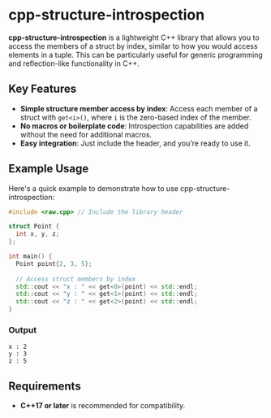 # cpp-structure-introspection

**cpp-structure-introspection** is a lightweight C++ library that allows you to access the members of a struct by index, similar to how you would access elements in a tuple. This can be particularly useful for generic programming and reflection-like functionality in C++.

## Key Features

- **Simple structure member access by index**: Access each member of a struct with `get<i>()`, where `i` is the zero-based index of the member.
- **No macros or boilerplate code**: Introspection capabilities are added without the need for additional macros.
- **Easy integration**: Just include the header, and you’re ready to use it.

## Example Usage

Here's a quick example to demonstrate how to use cpp-structure-introspection:

```cpp
#include <raw.cpp> // Include the library header

struct Point {
  int x, y, z;
};

int main() {
  Point point{2, 3, 5};
  
  // Access struct members by index
  std::cout << "x : " << get<0>(point) << std::endl;
  std::cout << "y : " << get<1>(point) << std::endl;
  std::cout << "z : " << get<2>(point) << std::endl;
}
```

### Output

```
x : 2
y : 3
z : 5
```

## Requirements

- **C++17 or later** is recommended for compatibility.